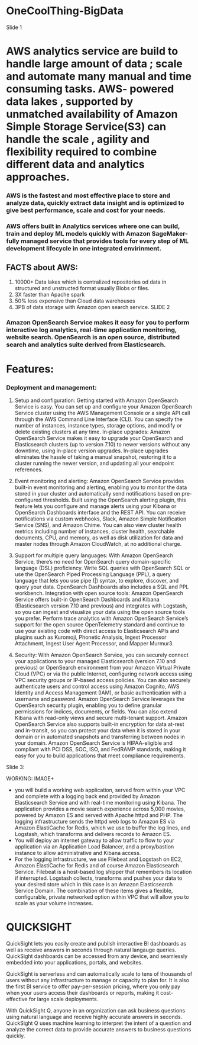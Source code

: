 # OneCoolThing-BigData
Slide 1
# AWS analytics service are build to handle large amount of data ; scale and automate many manual and time consuming tasks. AWS- powered data lakes , supported by unmatched availability of Amazon Simple Storage Service(S3) can handle the scale , agility and flexibility required to combine different data and analytics approaches.

### AWS is the fastest and most effective place to store and analyze data, quickly extract data insight and is optimized to give best performance, scale and cost for your needs.

### AWS offers built in Analytics services where one can build, train and deploy ML models quickly with Amazon SageMaker- fully managed service that provides tools for every step of ML development lifecycle in one integrated envirinment.


## FACTS about AWS:
1. 10000+ Data lakes which is centralized repositories od data in structured and unstructed format usually Blobs or files. 
2. 3X faster than Apache spark
3. 50% less expensive than Cloud data warehouses
4. 3PB of data storage with Amazon open search service.
SLIDE 2
### Amazon OpenSearch Service makes it easy for you to perform interactive log analytics, real-time application monitoring, website search. OpenSearch is an open source, distributed search and analytics suite derived from Elasticsearch. 
# Features:
### Deployment and management:
1. Setup and configuration:
Getting started with Amazon OpenSearch Service is easy. You can set up and configure your Amazon OpenSearch Service cluster using the AWS Management Console or a single API call through the AWS Command Line Interface (CLI). You can specify the number of instances, instance types, storage options, and modify or delete existing clusters at any time.
In-place upgrades: Amazon OpenSearch Service makes it easy to upgrade your OpenSearch and Elasticsearch clusters (up to version 7.10) to newer versions without any downtime, using in-place version upgrades. In-place upgrades eliminates the hassle of taking a manual snapshot, restoring it to a cluster running the newer version, and updating all your endpoint references.

2. Event monitoring and alerting:
Amazon OpenSearch Service provides built-in event monitoring and alerting, enabling you to monitor the data stored in your cluster and automatically send notifications based on pre-configured thresholds. Built using the OpenSearch alerting plugin, this feature lets you configure and manage alerts using your Kibana or OpenSearch Dashboards interface and the REST API. You can receive notifications via custom webhooks, Slack, Amazon Simple Notification Service (SNS), and Amazon Chime. You can also view cluster health metrics including number of instances, cluster health, searchable documents, CPU, and memory, as well as disk utilization for data and master nodes through Amazon CloudWatch, at no additional charge.

3. Support for multiple query languages:
With Amazon OpenSearch Service, there’s no need for OpenSearch query domain-specific language (DSL) proficiency. Write SQL queries with OpenSearch SQL or use the OpenSearch Piped Processing Language (PPL), a query language that lets you use pipe (|) syntax, to explore, discover, and query your data. OpenSearch Dashboards also includes a SQL and PPL workbench.
Integration with open source tools: Amazon OpenSearch Service offers built-in OpenSearch Dashboards and Kibana (Elasticsearch version 7.10 and previous) and integrates with Logstash, so you can ingest and visualize your data using the open source tools you prefer. Perform trace analytics with Amazon OpenSearch Service’s support for the open source OpenTelemetry standard and continue to use your existing code with direct access to Elasticsearch APIs and plugins such as Kuromoji, Phonetic Analysis, Ingest Processor Attachment, Ingest User Agent Processor, and Mapper Murmur3.
4. Security:
With Amazon OpenSearch Service, you can securely connect your applications to your managed Elasticsearch (version 7.10 and previous) or OpenSearch environment from your Amazon Virtual Private Cloud (VPC) or via the public Internet, configuring network access using VPC security groups or IP-based access policies. You can also securely authenticate users and control access using Amazon Cognito, AWS Identity and Access Management (IAM), or basic authentication with a username and password. Amazon OpenSearch Service leverages the OpenSearch security plugin, enabling you to define granular permissions for indices, documents, or fields. You can also extend Kibana with read-only views and secure multi-tenant support. Amazon OpenSearch Service also supports built-in encryption for data at-rest and in-transit, so you can protect your data when it is stored in your domain or in automated snapshots and transferring between nodes in your domain. Amazon OpenSearch Service is HIPAA-eligible and compliant with PCI DSS, SOC, ISO, and FedRAMP standards, making it easy for you to build applications that meet compliance requirements.

Slide 3:


WORKING:
IMAGE+
- you will build a working web application, served from within your VPC and complete with a logging back end provided by Amazon Elasticsearch Service and with real-time monitoring using Kibana. The application provides a movie search experience across 5,000 movies, powered by Amazon ES and served with Apache httpd and PHP. The logging infrastructure sends the httpd web logs to Amazon ES via Amazon ElastiCache for Redis, which we use to buffer the log lines, and Logstash, which transforms and delivers records to Amazon ES.
- You will deploy an internet gateway to allow traffic to flow to your application via an Application Load Balancer, and a proxy/bastion instance to allow administrative and Kibana access.
- For the logging infrastructure, we use Filebeat and Logstash on EC2, Amazon ElastiCache for Redis and of course Amazon Elasticsearch Service. Filebeat is a host-based log shipper that remembers its location if interrupted. Logstash collects, transforms and pushes your data to your desired store which in this case is an Amazon Elasticsearch Service Domain. The combination of these items gives a flexible, configurable, private networked option within VPC that will allow you to scale as your volume increases.

# QUICKSIGHT
QuickSight lets you easily create and publish interactive BI dashboards as well as receive answers in seconds through natural langauge queries. QuickSight dashboards can be accessed from any device, and seamlessly embedded into your applications, portals, and websites.

QuickSight is serverless and can automatically scale to tens of thousands of users without any infrastructure to manage or capacity to plan for. It is also the first BI service to offer pay-per-session pricing, where you only pay when your users access their dashboards or reports, making it cost-effective for large scale deployments.

With QuickSight Q, anyone in an organization can ask business questions using natural language and receive highly accurate answers in seconds. QuickSight Q uses machine learning to interpret the intent of a question and analyze the correct data to provide accurate answers to business questions quickly. 


